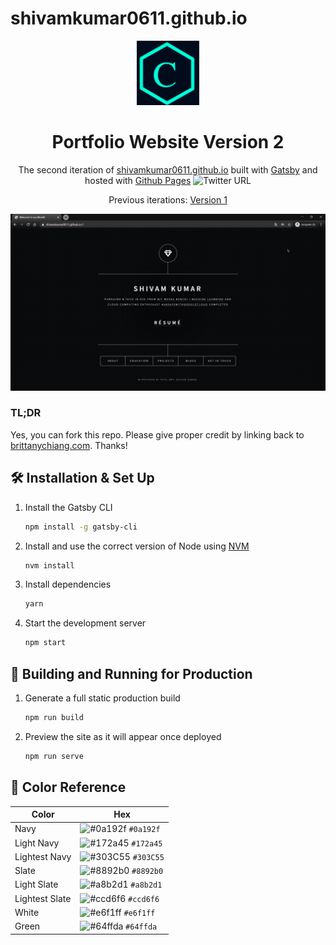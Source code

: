 # shivamkumar0611.github.io
<div align="center">
  <img alt="Logo" src="https://github.com/shivamkumar0611/shivamkumar0611.github.io/blob/main/logo.png" width="100" />
</div>
<h1 align="center">
  Portfolio Website Version 2
</h1>
<p align="center">
  The second iteration of <a href="https://shivamkumar0611.gihub.io/" target="_blank">shivamkumar0611.github.io</a> built with <a href="https://www.gatsbyjs.org/" target="_blank">Gatsby</a> and hosted with <a href="https://pages.github.com/" target="_blank">Github Pages</a> <img alt="Twitter URL" src="https://img.shields.io/twitter/url?color=red&label=LinkedIn%20&logo=Linkedin&style=for-the-badge&url=https%3A%2F%2Fwww.linkedin.com%2Fin%2Fshivamkumar0611%2F">
</p>
<p align="center">
  Previous iterations:
  <a href="https://github.com/shivamkumar0611/shivamkumar0611.github.io" target="_blank">Version 1</a>
</p>

<div align="center">
  <img alt="Demo" src="https://github.com/shivamkumar0611/shivamkumar0611.github.io/blob/main/chrome_DPAUqVhWCn.png" />
</div>

### TL;DR

Yes, you can fork this repo. Please give proper credit by linking back to [brittanychiang.com](https://brittanychiang.com). Thanks!

## 🛠 Installation & Set Up

1. Install the Gatsby CLI

   ```sh
   npm install -g gatsby-cli
   ```

2. Install and use the correct version of Node using [NVM](https://github.com/nvm-sh/nvm)

   ```sh
   nvm install
   ```

3. Install dependencies

   ```sh
   yarn
   ```

4. Start the development server

   ```sh
   npm start
   ```

## 🚀 Building and Running for Production

1. Generate a full static production build

   ```sh
   npm run build
   ```

1. Preview the site as it will appear once deployed

   ```sh
   npm run serve
   ```

## 🎨 Color Reference

| Color          | Hex                                                                |
| -------------- | ------------------------------------------------------------------ |
| Navy           | ![#0a192f](https://via.placeholder.com/10/0a192f?text=+) `#0a192f` |
| Light Navy     | ![#172a45](https://via.placeholder.com/10/0a192f?text=+) `#172a45` |
| Lightest Navy  | ![#303C55](https://via.placeholder.com/10/303C55?text=+) `#303C55` |
| Slate          | ![#8892b0](https://via.placeholder.com/10/8892b0?text=+) `#8892b0` |
| Light Slate    | ![#a8b2d1](https://via.placeholder.com/10/a8b2d1?text=+) `#a8b2d1` |
| Lightest Slate | ![#ccd6f6](https://via.placeholder.com/10/ccd6f6?text=+) `#ccd6f6` |
| White          | ![#e6f1ff](https://via.placeholder.com/10/e6f1ff?text=+) `#e6f1ff` |
| Green          | ![#64ffda](https://via.placeholder.com/10/64ffda?text=+) `#64ffda` |
